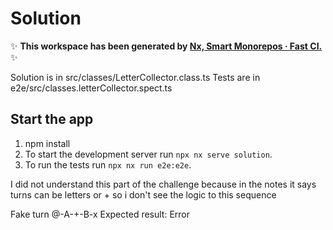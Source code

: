 # Solution
✨ **This workspace has been generated by [Nx, Smart Monorepos · Fast CI.](https://nx.dev)** ✨

Solution is in src/classes/LetterCollector.class.ts
Tests are in e2e/src/classes.letterCollector.spect.ts

## Start the app
1. npm install
2. To start the development server run `npx nx serve solution`.
3. To run the tests run `npx nx run e2e:e2e`.

I did not understand this part of the challenge because in the notes 
it says turns can be letters or + so i don't see the logic to this sequence

Fake turn
@-A-+-B-x
Expected result: Error



